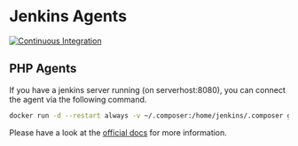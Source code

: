 Jenkins Agents
==============

[![Continuous Integration](https://github.com/core23/jenkins-docker-agents/workflows/Continuous%20Integration/badge.svg)](https://github.com/core23/jenkins-docker-agents/actions)

PHP Agents
----------

If you have a jenkins server running (on serverhost:8080), you can connect the agent via the following command.

```bash
docker run -d --restart always -v ~/.composer:/home/jenkins/.composer ghcr.io/core23/jenkins-php-agent:8.0 -url http://serverhost:8080 SECRET AGENT_NAME
```

Please have a look at the [official docs](https://hub.docker.com/r/jenkins/inbound-agent) for more information.
